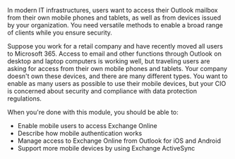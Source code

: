 In modern IT infrastructures, users want to access their Outlook mailbox from their own mobile phones and tablets, as well as from devices issued by your organization. You need versatile methods to enable a broad range of clients while you ensure security. 

Suppose you work for a retail company and have recently moved all users to Microsoft 365. Access to email and other functions through Outlook on desktop and laptop computers is working well, but traveling users are asking for access from their own mobile phones and tablets. Your company doesn't own these devices, and there are many different types. You want to enable as many users as possible to use their mobile devices, but your CIO is concerned about security and compliance with data protection regulations. 

When you're done with this module, you should be able to: 

- Enable mobile users to access Exchange Online 
- Describe how mobile authentication works 
- Manage access to Exchange Online from Outlook for iOS and Android 
- Support more mobile devices by using Exchange ActiveSync  